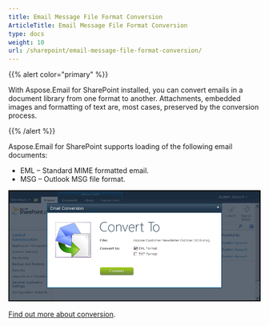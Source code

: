 ```yaml
---
title: Email Message File Format Conversion
ArticleTitle: Email Message File Format Conversion
type: docs
weight: 10
url: /sharepoint/email-message-file-format-conversion/
---
```



{{% alert color="primary" %}} 

With Aspose.Email for SharePoint installed, you can convert emails in a document library from one format to another. Attachments, embedded images and formatting of text are, most cases, preserved by the conversion process. 

{{% /alert %}} 

Aspose.Email for SharePoint supports loading of the following email documents: 

- EML – Standard MIME formatted email.
- MSG – Outlook MSG file format.

![todo:image_alt_text](email-message-file-format-conversion_1.png)

[Find out more about conversion](/email/sharepoint/email-conversion/).
